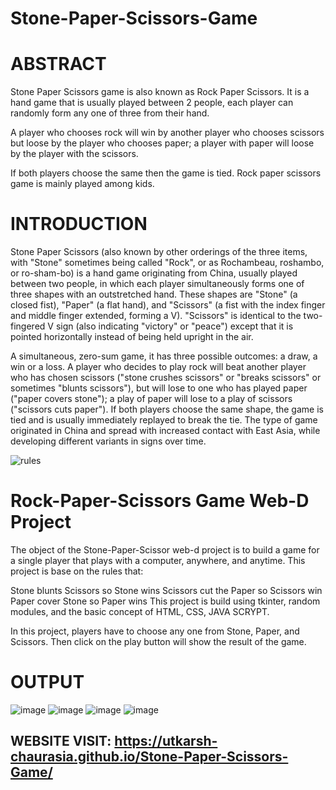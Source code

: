 # Stone-Paper-Scissors-Game

# ABSTRACT
Stone Paper Scissors game is also known as Rock Paper Scissors. It is a hand game that is usually played between 2 people, each player can randomly form any one of three from their hand.

A player who chooses rock will win by another player who chooses scissors but loose by the player who chooses paper; a player with paper will loose by the player with the scissors.

If both players choose the same then the game is tied. Rock paper scissors game is mainly played among kids.

# INTRODUCTION
Stone Paper Scissors (also known by other orderings of the three items, with "Stone" sometimes being called "Rock", or as Rochambeau, roshambo, or ro-sham-bo) is a hand game originating from China, usually played between two people, in which each player simultaneously forms one of three shapes with an outstretched hand. These shapes are "Stone" (a closed fist), "Paper" (a flat hand), and "Scissors" (a fist with the index finger and middle finger extended, forming a V). "Scissors" is identical to the two-fingered V sign (also indicating "victory" or "peace") except that it is pointed horizontally instead of being held upright in the air.

A simultaneous, zero-sum game, it has three possible outcomes: a draw, a win or a loss. A player who decides to play rock will beat another player who has chosen scissors ("stone crushes scissors" or "breaks scissors" or sometimes "blunts scissors"), but will lose to one who has played paper ("paper covers stone"); a play of paper will lose to a play of scissors ("scissors cuts paper"). If both players choose the same shape, the game is tied and is usually immediately replayed to break the tie. The type of game originated in China and spread with increased contact with East Asia, while developing different variants in signs over time.

![rules](https://user-images.githubusercontent.com/52343042/174410735-98189494-9ddc-4db5-9940-b8db5eeab469.png)


# Rock-Paper-Scissors Game Web-D Project
The object of the Stone-Paper-Scissor web-d project is to build a game for a single player that plays with a computer, anywhere, and anytime. This project is base on the rules that:

Stone blunts Scissors so Stone wins
Scissors cut the Paper so Scissors win
Paper cover Stone so Paper wins
This project is build using tkinter, random modules, and the basic concept of HTML, CSS, JAVA SCRYPT.

In this project, players have to choose any one from Stone, Paper, and Scissors. Then click on the play button will show the result of the game.

# OUTPUT
![image](https://user-images.githubusercontent.com/52343042/174401591-da87e5d1-2a3a-426c-8d52-aa71da18fa99.png)
![image](https://user-images.githubusercontent.com/52343042/174403106-b93c9010-793d-4aed-833a-4740a442a428.png)
![image](https://user-images.githubusercontent.com/52343042/174403182-2076ddcd-9ee0-4721-9716-1a90d67b58b0.png)
![image](https://user-images.githubusercontent.com/52343042/174403384-21d2d380-5b1e-4e58-a997-08f718d02f39.png)

## WEBSITE VISIT: https://utkarsh-chaurasia.github.io/Stone-Paper-Scissors-Game/
